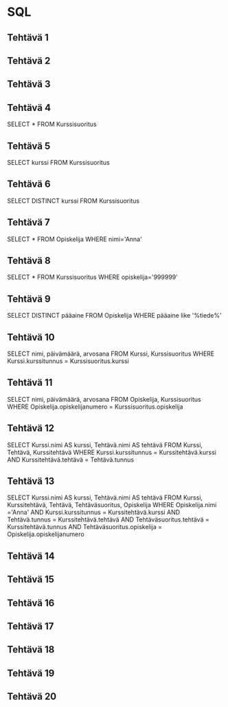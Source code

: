 # SQL  

## Tehtävä 1  

## Tehtävä 2  

## Tehtävä 3  

## Tehtävä 4  
SELECT * FROM Kurssisuoritus  
## Tehtävä 5  
SELECT kurssi FROM Kurssisuoritus  
## Tehtävä 6  
SELECT DISTINCT kurssi FROM Kurssisuoritus  
## Tehtävä 7  
SELECT * FROM Opiskelija WHERE nimi='Anna'  
## Tehtävä 8  
SELECT * FROM Kurssisuoritus WHERE opiskelija='999999'  
## Tehtävä 9  
SELECT DISTINCT pääaine FROM Opiskelija WHERE pääaine like '%tiede%'  
## Tehtävä 10  
SELECT nimi, päivämäärä, arvosana FROM Kurssi, Kurssisuoritus WHERE Kurssi.kurssitunnus = Kurssisuoritus.kurssi
## Tehtävä 11  
SELECT nimi, päivämäärä, arvosana FROM Opiskelija, Kurssisuoritus WHERE Opiskelija.opiskelijanumero = Kurssisuoritus.opiskelija
## Tehtävä 12  
SELECT Kurssi.nimi AS kurssi, Tehtävä.nimi AS tehtävä FROM Kurssi, Tehtävä, Kurssitehtävä WHERE  Kurssi.kurssitunnus = Kurssitehtävä.kurssi AND Kurssitehtävä.tehtävä = Tehtävä.tunnus
## Tehtävä 13  
SELECT Kurssi.nimi AS kurssi, Tehtävä.nimi AS tehtävä FROM Kurssi, Kurssitehtävä, Tehtävä, Tehtäväsuoritus, Opiskelija WHERE Opiskelija.nimi ='Anna' AND Kurssi.kurssitunnus = Kurssitehtävä.kurssi AND Tehtävä.tunnus = Kurssitehtävä.tehtävä AND Tehtäväsuoritus.tehtävä = Kurssitehtävä.tunnus  AND Tehtäväsuoritus.opiskelija = Opiskelija.opiskelijanumero
## Tehtävä 14  

## Tehtävä 15  

## Tehtävä 16  

## Tehtävä 17  

## Tehtävä 18  

## Tehtävä 19  

## Tehtävä 20  
